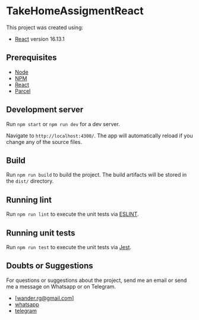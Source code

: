# TakeHomeAssigmentReact

This project was created using:
- [React](https://reactjs.org/) version 16.13.1

## Prerequisites

- [Node](https://nodejs.org/en/)
- [NPM](https://www.npmjs.com/)
- [React](https://reactjs.org/)
- [Parcel](https://parceljs.org/)

## Development server

Run `npm start` or `npm run dev` for a dev server.

Navigate to `http://localhost:4300/`. The app will automatically reload if you change any of the source files.

## Build

Run `npm run build` to build the project. The build artifacts will be stored in the `dist/` directory.

## Running lint

Run `npm run lint` to execute the unit tests via [ESLINT](https://eslint.org/).

## Running unit tests

Run `npm run test` to execute the unit tests via [Jest](https://jestjs.io/).

## Doubts or Suggestions

For questions or suggestions about the project, send me an email or send me a message on Whatsapp or on Telegram.
- [wander.rg@gmail.com]
- [whatsapp](https://wa.me/+5561993398992)
- [telegram](https://t.me/wandergomes)


